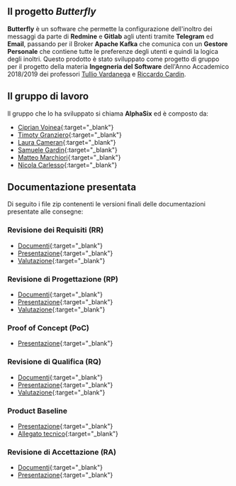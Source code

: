 ## Il progetto _Butterfly_
**Butterfly** è un software che permette la configurazione dell'inoltro dei messaggi da parte di **Redmine** e **Gitlab** agli utenti tramite **Telegram** ed **Email**, passando per il Broker **Apache Kafka** che comunica con un **Gestore Personale** che contiene tutte le preferenze degli utenti e quindi la logica degli inoltri. Questo prodotto è stato sviluppato come progetto di gruppo per il progetto della materia **Ingegneria del Software** dell'Anno Accademico 2018/2019 dei professori [Tullio Vardanega](https://www.math.unipd.it/~tullio/) e [Riccardo Cardin](https://www.math.unipd.it/~rcardin/).

## Il gruppo di lavoro
Il gruppo che lo ha sviluppato si chiama **AlphaSix** ed è composto da:
- [Ciprian Voinea](https://www.linkedin.com/in/cvoinea/){:target="_blank"}
- [Timoty Granziero](){:target="_blank"}
- [Laura Cameran](mailto:lauracameran@gmail.com){:target="_blank"}
- [Samuele Gardin](www.linkedin.com/in/samuele-gardin){:target="_blank"}
- [Matteo Marchiori](www.linkedin.com/in/matteo-marchiori-882143bb){:target="_blank"}
- [Nicola Carlesso](mailto:nicolacarlesso@outlook.it){:target="_blank"}

## Documentazione presentata
Di seguito i file zip contenenti le versioni finali delle documentazioni presentate alle consegne:
### Revisione dei Requisiti (RR)
- [Documenti](){:target="_blank"}
- [Presentazione](){:target="_blank"}
- [Valutazione](){:target="_blank"}
### Revisione di Progettazione (RP)
- [Documenti](){:target="_blank"}
- [Presentazione](){:target="_blank"}
- [Valutazione](){:target="_blank"}
### Proof of Concept (PoC)
- [Presentazione](){:target="_blank"}
### Revisione di Qualifica (RQ)
- [Documenti](){:target="_blank"}
- [Presentazione](){:target="_blank"}
- [Valutazione](){:target="_blank"}
### Product Baseline
- [Presentazione](){:target="_blank"}
- [Allegato tecnico](){:target="_blank"}
### Revisione di Accettazione (RA)
- [Documenti](){:target="_blank"}
- [Presentazione](){:target="_blank"}
